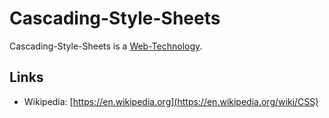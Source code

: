 # Cascading-Style-Sheets

Cascading-Style-Sheets is a [Web-Technology](2000222.md).

## Links

- Wikipedia: [https://en.wikipedia.org](https://en.wikipedia.org/wiki/CSS)
